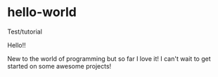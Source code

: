 # hello-world
Test/tutorial

Hello!!

New to the world of programming but so far I love it!
I can't wait to get started on some awesome projects!
